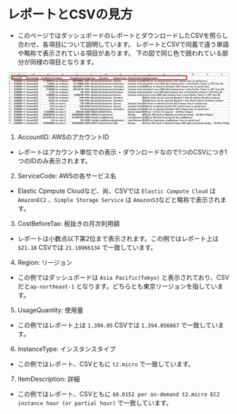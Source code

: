 # レポートとCSVの見方

* このページではダッシュボードのレポートとダウンロードしたCSVを照らし合わせ、各項目について説明しています。
レポートとCSVで同義で違う単語や略称で表示されている項目があります。
下の図で同じ色で囲われている部分が同様の項目となります。

![](../.gitbook/assets/csv_report.png)

1. AccountID: AWSのアカウントID
 - レポートはアカウント単位での表示・ダウンロードなので1つのCSVにつき1つのIDのみ表示されます。

2. ServiceCode: AWSの各サービス名
- Elastic Cpmpute Cloudなど、尚、CSVでは `Elastic Compute Cloud` は ` AmazonEC2` 、`Simple Storage Service` は `AmazonS3`などと略称で表示されます。

3. CostBeforeTax: 税抜きの月次利用額
- レポートは小数点以下第2位まで表示されます。この例ではレポート上は `$21.18` CSVでは `21.18966134` で一致しています。

4. Region: リージョン
- この例ではダッシュボードは `Asia Pacific(Tokyo)` と表示されており、CSVだと`ap-northeast-1` となります。どちらとも東京リージョンを指しています。

5. UsageQuantity: 使用量
- この例ではレポート上は `1,394.05` CSVでは `1,394.056667` で一致しています。

6. InstanceType: インスタンスタイプ
- この例ではレポート、CSVともに `t2.micro` で一致しています。

7. ItemDescription: 詳細
- この例ではレポート、CSVともに `$0.0152 per on-demand t2.micro EC2 instance hour (or partial hour)` で一致しています。